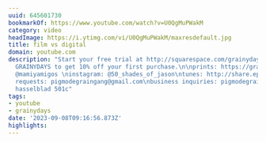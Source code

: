 ```yaml
---
uuid: 645601730
bookmarkOf: https://www.youtube.com/watch?v=U0QgMuPWakM
category: video
headImage: https://i.ytimg.com/vi/U0QgMuPWakM/maxresdefault.jpg
title: film vs digital
domain: youtube.com
description: "Start your free trial at http://squarespace.com/grainydays and use code
  GRAINYDAYS to get 10% off your first purchase.\n\nprints: https://graincheck.darkroom.com\npodcast:
  @mamiyamigos \ninstagram: @50_shades_of_jason\ntunes: http://share.epidemicsound.com/grainydays\nprint
  requests: pigmodegraingang@gmail.com\nbusiness inquiries: pigmodegraingang@gmail.com\ncameras:
  hasselblad 501c"
tags:
- youtube
- grainydays
date: '2023-09-08T09:16:56.873Z'
highlights: 
---
```



